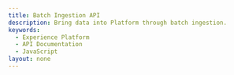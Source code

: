 ```yaml
---
title: Batch Ingestion API
description: Bring data into Platform through batch ingestion.
keywords: 
  - Experience Platform
  - API Documentation
  - JavaScript
layout: none
--- 
```

<RedoclyAPIBlock src="/experience-platform-apis/swagger-specs/batch-ingestion.yaml"/>
